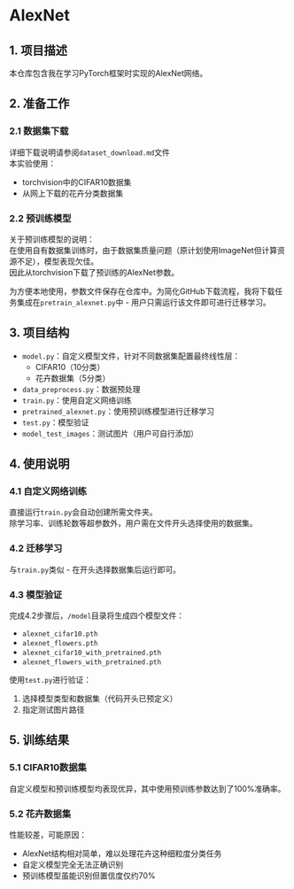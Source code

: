 # AlexNet
## 1. 项目描述
本仓库包含我在学习PyTorch框架时实现的AlexNet网络。

## 2. 准备工作
### 2.1 数据集下载
详细下载说明请参阅`dataset_download.md`文件  
本实验使用：
- torchvision中的CIFAR10数据集
- 从网上下载的花卉分类数据集

### 2.2 预训练模型
关于预训练模型的说明：  
在使用自有数据集训练时，由于数据集质量问题（原计划使用ImageNet但计算资源不足），模型表现欠佳。  
因此从torchvision下载了预训练的AlexNet参数。

为方便本地使用，参数文件保存在仓库中。为简化GitHub下载流程，我将下载任务集成在`pretrain_alexnet.py`中 - 用户只需运行该文件即可进行迁移学习。

## 3. 项目结构
- `model.py`：自定义模型文件，针对不同数据集配置最终线性层：
  - CIFAR10（10分类）
  - 花卉数据集（5分类）
- `data_preprocess.py`：数据预处理
- `train.py`：使用自定义网络训练
- `pretrained_alexnet.py`：使用预训练模型进行迁移学习
- `test.py`：模型验证
- `model_test_images`：测试图片（用户可自行添加）

## 4. 使用说明
### 4.1 自定义网络训练
直接运行`train.py`会自动创建所需文件夹。  
除学习率、训练轮数等超参数外，用户需在文件开头选择使用的数据集。

### 4.2 迁移学习
与`train.py`类似 - 在开头选择数据集后运行即可。

### 4.3 模型验证
完成4.2步骤后，`/model`目录将生成四个模型文件：
- `alexnet_cifar10.pth`
- `alexnet_flowers.pth` 
- `alexnet_cifar10_with_pretrained.pth`
- `alexnet_flowers_with_pretrained.pth`

使用`test.py`进行验证：
1. 选择模型类型和数据集（代码开头已预定义）
2. 指定测试图片路径

## 5. 训练结果
### 5.1 CIFAR10数据集
自定义模型和预训练模型均表现优异，其中使用预训练参数达到了100%准确率。

### 5.2 花卉数据集
性能较差，可能原因：
- AlexNet结构相对简单，难以处理花卉这种细粒度分类任务
- 自定义模型完全无法正确识别
- 预训练模型虽能识别但置信度仅约70%

